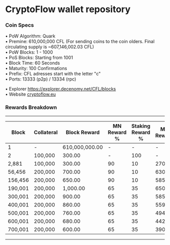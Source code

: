 CryptoFlow wallet repository 
=====================================

### Coin Specs

• PoW Algorithm: Quark  
• Premine: 610,000,000 CFL (For sending coins to the coin olders. Final circulating supply is ~607,146,002.03 CFL)   
• PoW Blocks: 1 - 1000  
• PoS Blocks: Starting from 1001  
• Block Time: 60 Seconds    
• Maturity: 100 Confirmations  
• Prefix: CFL adresses start with the letter "c"  
• Ports: 13333 (p2p) / 13334 (rpc)

• Explorer https://explorer.decenomy.net/CFL/blocks   
• Website [cryptoflow.eu](https://cryptoflow.eu/)

### Rewards Breakdown

---
| Block   | Collateral | Block Reward   | MN Reward % | Staking Reward % | MN Reward | Staker Reward |
| ------- | ---------- | -------------- | ----------- | ---------------- | --------- | ------------- |
| 1       | \-         | 610,000,000.00 | \-          | \-               | \-        | \-            |
| 2       | 100,000    | 300.00         | \-          | 100              | \-        | 300.00        |
| 2,881   | 100,000    | 300.00         | 90          | 10               | 270.00    | 30.00         |
| 56,456  | 200,000    | 700.00         | 90          | 10               | 630.00    | 70.00         |
| 156,456 | 200,000    | 650.00         | 90          | 10               | 585.00    | 65.00         |
| 190,001 | 200,000    | 1,000.00       | 65          | 35               | 650.00    | 350.00        |
| 300,001 | 200,000    | 900.00         | 65          | 35               | 585.00    | 315.00        |
| 400,001 | 200,000    | 860.00         | 65          | 35               | 559.00    | 301.00        |
| 500,001 | 200,000    | 760.00         | 65          | 35               | 494.00    | 266.00        |
| 600,001 | 200,000    | 680.00         | 65          | 35               | 442.00    | 238.00        |
| 700,001 | 200,000    | 600.00         | 65          | 35               | 390.00    | 210.00        |
---
